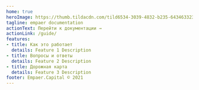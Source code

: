 ```yaml
---
home: true
heroImage: https://thumb.tildacdn.com/tild6534-3039-4832-b235-643463323031/-/format/webp/EMP4.png
tagline: empaer documentation
actionText: Перейти к документации →
actionLink: /guide/
features:
- title: Как это работает
  details: Feature 1 Description
- title: Вопросы и ответы 
  details: Feature 2 Description
- title: Дорожная карта
  details: Feature 3 Description
footer: Empaer.Capital © 2021
---
```

